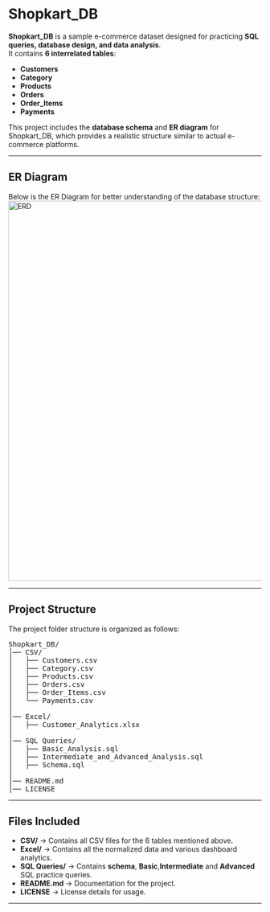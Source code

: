 # Shopkart_DB

**Shopkart_DB** is a sample e-commerce dataset designed for practicing **SQL queries, database design, and data analysis**.  
It contains **6 interrelated tables**:  
- **Customers**  
- **Category**  
- **Products**  
- **Orders**  
- **Order_Items**  
- **Payments**

This project includes the **database schema** and **ER diagram** for Shopkart_DB, which provides a realistic structure similar to actual e-commerce platforms.

---

## ER Diagram
Below is the ER Diagram for better understanding of the database structure:  
<img width="613" height="756" alt="ERD" src="https://github.com/user-attachments/assets/ea22f374-3116-4f67-978f-be0024debf30" />


---

## Project Structure  

The project folder structure is organized as follows:

<pre>
Shopkart_DB/
│── CSV/
│   ├── Customers.csv
│   ├── Category.csv
│   ├── Products.csv
│   ├── Orders.csv
│   ├── Order_Items.csv
│   └── Payments.csv
│
│── Excel/
│   ├── Customer_Analytics.xlsx
│
│── SQL Queries/
│   ├── Basic_Analysis.sql
│   ├── Intermediate_and_Advanced_Analysis.sql
│   ├── Schema.sql
│
│── README.md
│── LICENSE
</pre>

---

## Files Included  

- **CSV/** → Contains all CSV files for the 6 tables mentioned above.
- **Excel/** → Contains all the normalized data and various dashboard analytics.
- **SQL Queries/** → Contains **schema**, **Basic**,**Intermediate** and **Advanced** SQL practice queries.    
- **README.md** → Documentation for the project.  
- **LICENSE** → License details for usage.  

---
